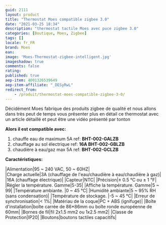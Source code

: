 ```yaml
---
guid: 2111
layout: product 
title: "Thermostat Moes compatible zigbee 3.0"
date: "2021-03-25 18:34"
description: "thermostat tactile Moes avec puce zigbee 3.0"
categories: [Boutique, Moes, Zigbee]
tags: []
locale: fr_FR
brand: Moes
ean:
image: 'Moes-Thermostat-zigbee-intelligent.jpg'
imageshadow: true
comments: false
rating: 
published: true
aep-item: 4001326539649
aep-item-affiliate: "_DESyRwL"
redirect_from: 
    - /produit/thermostat-moes-compatible-zigbee-3-0/
---
```


Décidément Moes fabrique des produits zigbee de qualité et nous allons dans très peut de temps vous présenter plus en détail ce thermostat avec un article détaillé et peut être une vidéo présenté par tonton

**Alors il est compatible avec:**

1. chauffe eau de maximum 5A ref: **BHT-002-GALZB**
2. chauffage au sol électrique ref: **16A BHT-002-GBLZB**
3. chaudière à eau/gaz max 5A ref: **BHT-002-GCLZB**

**Caractéristiques:**

|Alimentation|95 ~ 240 VAC, 50 ~ 60HZ|  
|Charge actuelle|3A (chauffage de l'eau/chaudière à eau/chaudière à gaz)|
|16A (chauffage électrique)|
|Capteur|NTC|
|Précision|± 0.5 ℃ ou ± 1 ℉|
|Régler la température. Gamme|5-35|
|Affiche la température. Gamme|5 ~ 99|
|Température ambiante. |0 ~ 45 ℃|
|Humidité ambiante|5 ~ 95% RH (sans condensation)|
|Température de stockage. |-5 ~ 45 ℃|
|Erreur de synchronisation|< 1%|
|Matériau de la coque|PC + ABS (ignifuge)|
|Boîte d'installation|boîte carrée de 86\*86mm ou boîte ronde européenne de 60mm|
|Bornes de fil|fil 2x1.5 mm2 ou 1x2.5 mm2|
|Classe de Protection|IP20|
|Boutons|boutons tactiles capacitifs|
